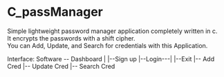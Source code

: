 # C_passManager
Simple lightweight password manager application completely written in c.      
It encrypts the passwords with a shift cipher.    
You can Add, Update, and Search for credentials with this Application.

Interface: 
Software --
        Dashboard
            |
            |--Sign up
            |--Login---|
            |--Exit    |-- Add Cred 
                       |-- Update Cred 
                       |-- Search Cred

